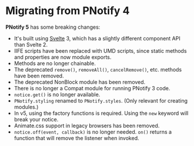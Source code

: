 # Migrating from PNotify 4

**PNotify 5** has some breaking changes:

* It's built using [Svelte](http://svelte.technology) 3, which has a slightly different component API than Svelte 2.
* IIFE scripts have been replaced with UMD scripts, since static methods and properties are now module exports.
* Methods are no longer chainable.
* The deprecated `remove()`, `removeAll()`, `cancelRemove()`, etc. methods have been removed.
* The deprecated NonBlock module has been removed.
* There is no longer a Compat module for running PNotify 3 code.
* `notice.get()` is no longer available.
* `PNotify.styling` renamed to `PNotify.styles`. (Only relevant for creating modules.)
* In v5, using the factory functions is required. Using the `new` keyword will break your notice.
* Animate.css support in legacy browsers has been removed.
* `notice.off(event, callback)` is no longer needed. `on()` returns a function that will remove the listener when invoked.
